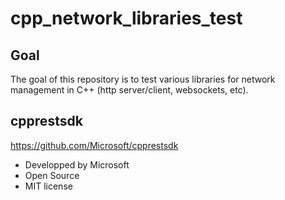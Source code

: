 # cpp_network_libraries_test

## Goal

The goal of this repository is to test various libraries for network management in C++ (http server/client, websockets, etc).

## cpprestsdk

https://github.com/Microsoft/cpprestsdk

-   Developped by Microsoft
-   Open Source
-   MIT license
